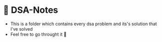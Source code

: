# 📜 DSA-Notes

- This is a folder which contains every dsa problem and its's solution that I've solved 
- Feel free to go throught it 🤘
